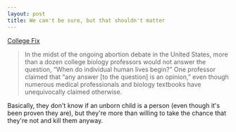 ```yaml
---
layout: post
title: We can't be sure, but that shouldn't matter
---
```


[College Fix](https://www.thecollegefix.com/over-a-dozen-biology-professors-wont-say-when-human-life-begins/)

> In the midst of the ongoing abortion debate in the United States, more than a dozen college biology professors would not answer the question, “When do individual human lives begin?” One professor claimed that “any answer [to the question] is an opinion,” even though numerous medical professionals and biology textbooks have unequivocally claimed otherwise.

Basically, they don't know if an unborn child is a person (even though it's been proven they are), but they're more than willing to take the chance that they're not and kill them anyway. 